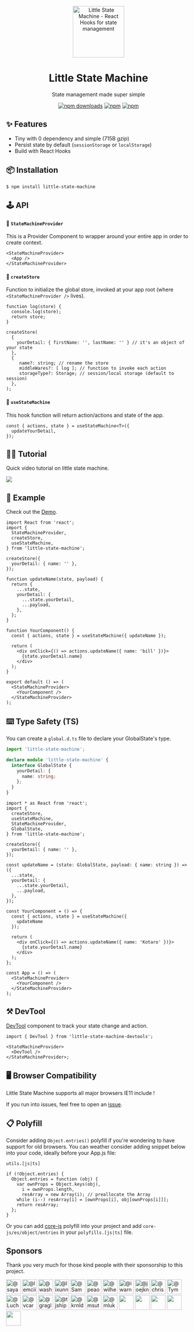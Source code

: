 <div align="center"><a href="https://lrz5wloklm.csb.app/"><img src="https://github.com/bluebill1049/little-state-machine/blob/master/docs/logo.png?raw=true" alt="Little State Machine - React Hooks for state management" width="140px" /></a>
    <h1>Little State Machine</h1>
    
State management made super simple
</div>

<div align="center">

[![npm downloads](https://img.shields.io/npm/dm/little-state-machine.svg?style=for-the-badge)](https://www.npmjs.com/package/little-state-machine)
[![npm](https://img.shields.io/npm/dt/little-state-machine.svg?style=for-the-badge)](https://www.npmjs.com/package/little-state-machine)
[![npm](https://img.shields.io/bundlephobia/minzip/little-state-machine?style=for-the-badge)](https://bundlephobia.com/result?p=little-state-machine)

</div>

<h2>✨ Features</h2>

- Tiny with 0 dependency and simple (715B _gzip_)
- Persist state by default (`sessionStorage` or `localStorage`)
- Build with React Hooks

<h2>📦 Installation</h2>

    $ npm install little-state-machine

<h2>🕹 API</h2>

#### 🔗 `StateMachineProvider`

This is a Provider Component to wrapper around your entire app in order to create context.

```tsx
<StateMachineProvider>
  <App />
</StateMachineProvider>
```

#### 🔗 `createStore`

Function to initialize the global store, invoked at your app root (where `<StateMachineProvider />` lives).

```tsx
function log(store) {
  console.log(store);
  return store;
}

createStore(
  {
    yourDetail: { firstName: '', lastName: '' } // it's an object of your state
  },
  {
     name?: string; // rename the store
     middleWares?: [ log ]; // function to invoke each action
     storageType?: Storage; // session/local storage (default to session)
  },
);
```

#### 🔗 `useStateMachine`

This hook function will return action/actions and state of the app.

```tsx
const { actions, state } = useStateMachine<T>({
  updateYourDetail,
});
```

<h2>💁‍♂️ Tutorial</h2>

Quick video tutorial on little state machine.

<a href="https://scrimba.com/scrim/ceqRebca">
<img src="https://raw.githubusercontent.com/bluebill1049/little-state-machine/master/docs/tutorial.png" />
</a>

<h2>📖 Example</h2>

Check out the <a href="https://codesandbox.io/s/wild-dawn-ud8bq">Demo</a>.

```tsx
import React from 'react';
import {
  StateMachineProvider,
  createStore,
  useStateMachine,
} from 'little-state-machine';

createStore({
  yourDetail: { name: '' },
});

function updateName(state, payload) {
  return {
    ...state,
    yourDetail: {
      ...state.yourDetail,
      ...payload,
    },
  };
}

function YourComponent() {
  const { actions, state } = useStateMachine({ updateName });

  return (
    <div onClick={() => actions.updateName({ name: 'bill' })}>
      {state.yourDetail.name}
    </div>
  );
}

export default () => (
  <StateMachineProvider>
    <YourComponent />
  </StateMachineProvider>
);
```

## ⌨️ Type Safety (TS)

You can create a `global.d.ts` file to declare your GlobalState's type.

```ts
import 'little-state-machine';

declare module 'little-state-machine' {
  interface GlobalState {
    yourDetail: {
      name: string;
    };
  }
}
```

```tsx
import * as React from 'react';
import {
  createStore,
  useStateMachine,
  StateMachineProvider,
  GlobalState,
} from 'little-state-machine';

createStore({
  yourDetail: { name: '' },
});

const updateName = (state: GlobalState, payload: { name: string }) => ({
  ...state,
  yourDetail: {
    ...state.yourDetail,
    ...payload,
  },
});

const YourComponent = () => {
  const { actions, state } = useStateMachine({
    updateName
  });

  return (
    <div onClick={() => actions.updateName({ name: 'Kotaro' })}>
      {state.yourDetail.name}
    </div>
  );
};

const App = () => (
  <StateMachineProvider>
    <YourComponent />
  </StateMachineProvider>
);
```

<h2>⚒ DevTool</h2>

[DevTool](https://github.com/bluebill1049/little-state-machine-dev-tools) component to track your state change and action.

```tsx
import { DevTool } from 'little-state-machine-devtools';

<StateMachineProvider>
  <DevTool />
</StateMachineProvider>;
```

<h2>🖥 Browser Compatibility</h2>
Little State Machine supports all major browsers IE11 include !

If you run into issues, feel free to open an [issue](https://github.com/bluebill1049/little-state-machine/issues).

<h2>📋 Polyfill</h2>

Consider adding `Object.entries()` polyfill if you're wondering to have support for old browsers.
You can weather consider adding snippet below into your code, ideally before your App.js file:

`utils.[js|ts]`

```tsx
if (!Object.entries) {
  Object.entries = function (obj) {
    var ownProps = Object.keys(obj),
      i = ownProps.length,
      resArray = new Array(i); // preallocate the Array
    while (i--) resArray[i] = [ownProps[i], obj[ownProps[i]]];
    return resArray;
  };
}
```

Or you can add [core-js](https://github.com/zloirock/core-js) polyfill into your project and add `core-js/es/object/entries` in your `polyfills.[js|ts]` file.

## Sponsors

Thank you very much for those kind people with their sponsorship to this project.

<p>
    <a href="https://github.com/sayav"
    ><img
            src="https://avatars1.githubusercontent.com/u/42376060?s=60&amp;v=4"
            width="40"
            height="40"
            alt="@sayav"
    /></a>
    <a href="https://github.com/lemcii"
    ><img
            src="https://avatars1.githubusercontent.com/u/35668113?s=60&amp;v=4"
            width="40"
            height="40"
            alt="@lemcii"
    /></a>
    <a href="https://github.com/washingtonsoares"
    ><img
            src="https://avatars0.githubusercontent.com/u/5726140?s=460&u=b300a6fa08a24c59b9db6ebf246384cf8b16a140&v=4"
            width="40"
            height="40"
            alt="@washingtonsoares"
    /></a>
    <a href="https://github.com/lixunn"
    ><img
            src="https://avatars0.githubusercontent.com/u/4017964?s=460&u=3a3fdffeb97749d7509d9c5e9be2cafcb98e426f&v=4"
            width="40"
            height="40"
            alt="@lixunn"
    /></a>
    <a href="https://github.com/SamSamskies"
    ><img
            src="https://avatars2.githubusercontent.com/u/3655410?s=60&amp;v=4"
            width="40"
            height="40"
            alt="@SamSamskies"
    /></a>
    <a href="https://github.com/peaonunes"
    ><img
            src="https://avatars2.githubusercontent.com/u/3356720?s=60&amp;v=4"
            width="40"
            height="40"
            alt="@peaonunes"
    /></a>
    <a href="https://github.com/wilhelmeek"
    ><img
            src="https://avatars2.githubusercontent.com/u/609452?s=60&amp;v=4"
            width="40"
            height="40"
            alt="@wilhelmeek"
    /></a>
    <a href="https://github.com/iwarner"
    ><img
            src="https://avatars2.githubusercontent.com/u/279251?s=60&amp;v=4"
            width="40"
            height="40"
            alt="@iwarner"
    /></a>
    <a href="https://github.com/joejknowles"
    ><img
            src="https://avatars2.githubusercontent.com/u/10728145?s=60&amp;v=4"
            width="40"
            height="40"
            alt="@joejknowles"
    /></a>
    <a href="https://github.com/chris-gunawardena"
    ><img
            src="https://avatars0.githubusercontent.com/u/5763108?s=60&amp;v=4"
            width="40"
            height="40"
            alt="@chris-gunawardena"
    /></a>
    <a href="https://github.com/Tymek"
    ><img
            src="https://avatars1.githubusercontent.com/u/2625371?s=60&amp;v=4"
            width="40"
            height="40"
            alt="@Tymek"
    /></a>
    <a href="https://github.com/Luchanso"
    ><img
            src="https://avatars0.githubusercontent.com/u/2098777?s=60&amp;v=4"
            width="40"
            height="40"
            alt="@Luchanso"
    /></a>
    <a href="https://github.com/vcarel"
    ><img
            src="https://avatars1.githubusercontent.com/u/1541093?s=60&amp;v=4"
            width="40"
            height="40"
            alt="@vcarel"
    /></a>
    <a href="https://github.com/gragland"
    ><img
            src="https://avatars0.githubusercontent.com/u/1481077?s=60&amp;v=4"
            width="40"
            height="40"
            alt="@gragland"
    /></a>
    <a href="https://github.com/tjshipe"
    ><img
            src="https://avatars2.githubusercontent.com/u/1254942?s=60&amp;v=4"
            width="40"
            height="40"
            alt="@tjshipe"
    /></a>
    <a href="https://github.com/krnlde"
    ><img
            src="https://avatars1.githubusercontent.com/u/1087002?s=60&amp;v=4"
            width="40"
            height="40"
            alt="@krnlde"
    /></a>
    <a href="https://github.com/msutkowski"
    ><img
            src="https://avatars2.githubusercontent.com/u/784953?s=60&amp;v=4"
            width="40"
            height="40"
            alt="@msutkowski"
    /></a>
    <a href="https://github.com/mlukaszczyk"
    ><img
            src="https://avatars3.githubusercontent.com/u/599247?s=60&amp;v=4"
            width="40"
            height="40"
            alt="@mlukaszczyk"
    /></a>
    <a href="https://github.com/susshma"
    ><img
            src="https://avatars0.githubusercontent.com/u/2566818?s=460&u=754ee26b96e321ff28dbc4a2744132015f534fe0&v=4"
            width="40"
            height="40"
    /></a>
    <a href="https://github.com/MatiasCiccone"
    ><img
            src="https://avatars3.githubusercontent.com/u/32602795?s=460&u=6a0c4dbe23c4f9a5628dc8867842b75989ecc4aa&v=4"
            width="40"
            height="40"
    /></a>
    <a href="https://github.com/ghostwriternr"
    ><img
            src="https://avatars0.githubusercontent.com/u/10023615?s=460&u=3ec1e4ba991699762fd22a9d9ef47a0599f937dc&v=4"
            width="40"
            height="40"
    /></a>
    <a href="https://github.com/neighborhood999"
    ><img
            src="https://avatars3.githubusercontent.com/u/10325111?s=400&u=f60c932f81d95a60f77f5c7f2eab4590e07c29af&v=4"
            width="40"
            height="40"
    /></a>
    <a href="https://github.com/yjp20"
    ><img
            src="https://avatars3.githubusercontent.com/u/44457064?s=460&u=a55119c84e0167f6a3f830dbad3133b28f0c0a8f&v=4"
            width="40"
            height="40"
    /></a>
</p>
